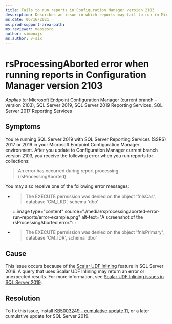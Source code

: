 ```yaml
---
title: Fails to run reports in Configuration Manager version 2103
description: Describes an issue in which reports may fail to run in Microsoft Endpoint Configuration Manager version 2103 when SQL Server 2019 is used. Provides a resolution.
ms.date: 06/16/2021
ms.prod-support-area-path: 
ms.reviewer: maosesro
author: simonxjx
ms.author: v-six
---
```

# rsProcessingAborted error when running reports in Configuration Manager version 2103

*Applies to:* Microsoft Endpoint Configuration Manager (current branch – version 2103), SQL Server 2019, SQL Server 2019 Reporting Services, SQL Server 2017 Reporting Services

## Symptoms

You're running SQL Server 2019 with SQL Server Reporting Services (SSRS) 2017 or 2019 in your Microsoft Endpoint Configuration Manager environment. After you update to Configuration Manager current branch version 2103, you receive the following error when you run reports for collections:

> An error has occurred during report processing. (rsProcessingAborted)

You may also receive one of the following error messages:

- > The EXECUTE permission was denied on the object 'fnIsCas', database 'CM_LKD', schema 'dbo'

  :::image type="content" source="./media/rsprocessingaborted-error-run-reports/error-example.png" alt-text="A screenshot of the rsProcessingAborted error.":::
- > The EXECUTE permission was denied on the object 'fnIsPrimary', database 'CM_IDR', schema 'dbo'

## Cause

This issue occurs because of the [Scalar UDF Inlining](/sql/relational-databases/user-defined-functions/scalar-udf-inlining) feature in SQL Server 2019. A query that uses Scalar UDF Inlining may return an error or unexpected results. For more information, see [Scalar UDF Inlining issues in SQL Server 2019](https://support.microsoft.com/help/4538581).

## Resolution

To fix this issue, install [KB5003249 - cumulative update 11](https://support.microsoft.com/help/5003249), or a later cumulative update for SQL Server 2019.
